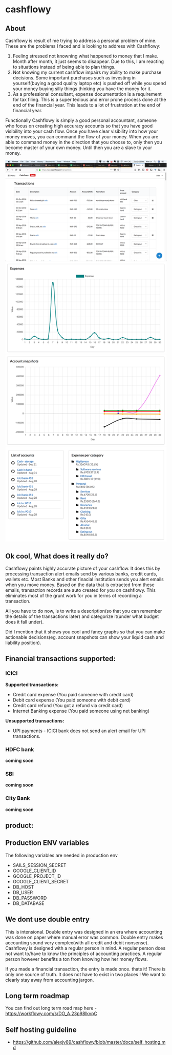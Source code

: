# cashflowy

## About

Cashflowy is result of me trying to address a personal problem of mine. These are the problems I faced and is looking to address with Cashflowy:
1. Feeling stressed not knowning what happened to money that I make. Month after month, it just seems to disappear. Due to this, I am reacting to situations instead of being able to plan things.
2. Not knowing my current cashflow impairs my ability to make purchase decisions. Some important purchases such as investing in yourself(buying a good quality laptop etc) is pushed off while you spend your money buying silly things thinking you have the money for it. 
3. As a professional consultant, expense documentation is a requirement for tax filing. This is a super tedious and error prone process done at the end of the financial year. This leads to a lot of frustration at the end of financial year. 

Functionally Cashflowy is simply a good personal accountant, someone who focus on creating high accuracy accounts so that you have good visibility into your cash flow. Once you have clear visibility into how your money moves, you can command the flow of your money. When you are able to command money in the direction that you choose to, only then you become master of your own money. Until then you are a slave to your money. 


![Transactions](https://raw.githubusercontent.com/alexjv89/cashflowy/master/assets/images/transactions.png)
![Expense over time](https://raw.githubusercontent.com/alexjv89/cashflowy/master/assets/images/expense_over_time.png)
![State of accounts](https://raw.githubusercontent.com/alexjv89/cashflowy/master/assets/images/state_of_accounts_over_time.png)
![Expense per category/budget](https://raw.githubusercontent.com/alexjv89/cashflowy/master/assets/images/expense_per_category_budget.png)


## Ok cool, What does it really do?
Cashflowy paints highly accurate picture of your cashflow. It does this by processing transaction alert emails send by various banks, credit cards, wallets etc. Most Banks and other finacial institution sends you alert emails when you move money. Based on the data that is extracted from these emails, transaction records are auto created for you on cashflowy. This eliminates most of the grunt work for you in terms of recording a transaction. 

All you have to do now, is to write a description(so that you can remember the details of the transactions later) and categorize it(under what budget does it fall under). 

Did I mention that it shows you cool and fancy graphs so that you can make actionable decisions(eg. account snapshots can show your liquid cash and liability position).

## Financial transactions supported:
### ICICI
**Supported transactions:**
- Credit card expense (You paid someone with credit card)
- Debit card expense (You paid someone with debit card)
- Credit card refund (You got a refund via credit card)
- Internet Banking expense (You paid someone using net banking)


**Unsupported transactions:**
- UPI payments - ICICI bank does not send an alert email for UPI transactions.

### HDFC bank
**coming soon**

### SBI
**coming soon**

### City Bank
**coming soon**


## product:

## Production ENV variables

The following variables are needed in production env
- SAILS_SESSION_SECRET
- GOOGLE_CLIENT_ID
- GOOGLE_PROJECT_ID
- GOOGLE_CLIENT_SECRET
- DB_HOST
- DB_USER
- DB_PASSWORD
- DB_DATABASE


## We dont use double entry
This is intensional. Double entry was designed in an era where accounting was done on paper where manual error was common. Double entry makes accounting sound very complex(with all credit and debit nonsense). Cashflowy is designed with a regular person in mind. A regular person does not want to/have to know the principles of accounting practices. A regular person however benefits a ton from knowing how her money flows. 

If you made a financial transaction, the entry is made once. thats it! There is only one source of truth. It does not have to exist in two places ! We want to clearly stay away from accounting jargon. 

## Long term roadmap
You can find out long term road map here - https://workflowy.com/s/DO_A.23p98lkvpC

## Self hosting guideline
- https://github.com/alexjv89/cashflowy/blob/master/docs/self_hosting.md